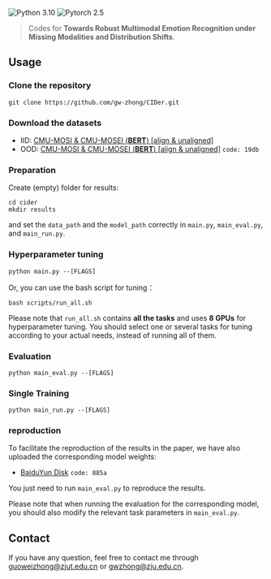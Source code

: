 ![Python 3.10](https://img.shields.io/badge/python-3.10-green)
![Pytorch 2.5](https://img.shields.io/badge/pytorch-2.5-orange)

>Codes for **Towards Robust Multimodal Emotion Recognition under Missing Modalities and Distribution Shifts**.

## Usage
### Clone the repository
    git clone https://github.com/gw-zhong/CIDer.git
### Download the datasets
+ IID: [CMU-MOSI & CMU-MOSEI (**BERT**) [align & unaligned]](https://github.com/thuiar/MMSA)
+ OOD: [CMU-MOSI & CMU-MOSEI (**BERT**) [align & unaligned]](https://pan.baidu.com/s/1Ob3VY5j1Vz1pIaJ_k_bq9Q) `code: 19db`
### Preparation
Create (empty) folder for results:
 ```
cd cider
 mkdir results
```
and set the `data_path` and the `model_path` correctly in `main.py`, `main_eval.py`, and `main_run.py`.
### Hyperparameter tuning
 ```
python main.py --[FLAGS]
 ```
Or, you can use the bash script for tuning：
 ```
bash scripts/run_all.sh
 ```
Please note that `run_all.sh` contains **all the tasks** and uses **8 GPUs** for hyperparameter tuning. You should select one or several tasks for tuning according to your actual needs, instead of running all of them.
### Evaluation
```
python main_eval.py --[FLAGS]
 ```
### Single Training
```
python main_run.py --[FLAGS]
 ```
### reproduction
To facilitate the reproduction of the results in the paper, we have also uploaded the corresponding model weights:
- [BaiduYun Disk](https://pan.baidu.com/s/1mHIpZvG0lRYiIrv4xuN3bQ) `code: 885a`

You just need to run `main_eval.py` to reproduce the results.

Please note that when running the evaluation for the corresponding model, you should also modify the relevant task parameters in `main_eval.py`.
## Contact
If you have any question, feel free to contact me through [guoweizhong@zjut.edu.cn](guoweizhong@zjut.edu.cn) or [gwzhong@zju.edu.cn](gwzhong@zju.edu.cn).